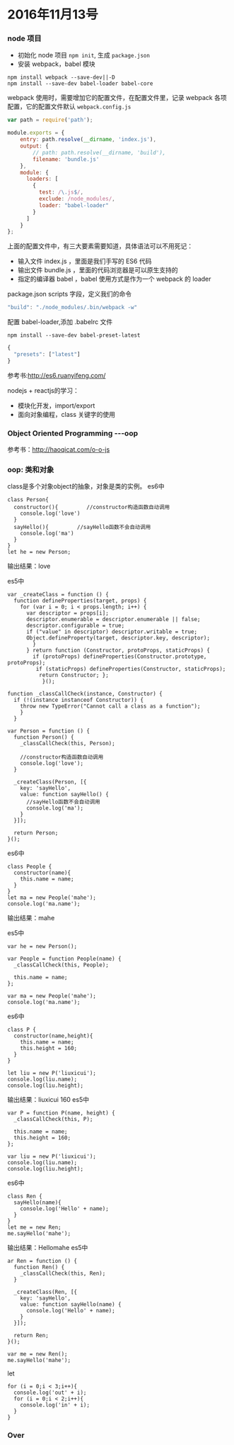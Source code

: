 # 2016年11月13号


### node 项目

- 初始化 node 项目 `npm init`, 生成 `package.json`
- 安装 webpack，babel 模块

```
npm install webpack --save-dev||-D
npm install --save-dev babel-loader babel-core
```

webpack 使用时，需要增加它的配置文件，在配置文件里，记录 webpack 各项配置，它的配置文件默认 `webpack.config.js`

```js
var path = require('path');

module.exports = {
    entry: path.resolve(__dirname, 'index.js'),
    output: {
        // path: path.resolve(__dirname, 'build'),
        filename: 'bundle.js'
    },
    module: {
      loaders: [
        {
          test: /\.js$/,
          exclude: /node_modules/,
          loader: "babel-loader"
        }
      ]
    }
};

```

上面的配置文件中，有三大要素需要知道，具体语法可以不用死记：

- 输入文件 index.js ，里面是我们手写的 ES6 代码
- 输出文件 bundle.js ，里面的代码浏览器是可以原生支持的
- 指定的编译器 babel ，babel 使用方式是作为一个 webpack 的 loader


package.json scripts 字段，定义我们的命令

```js
"build": "./node_modules/.bin/webpack -w"
```

配置 babel-loader,添加 .babelrc 文件

```
npm install --save-dev babel-preset-latest
```


```js
{
  "presets": ["latest"]
}
```

参考书:http://es6.ruanyifeng.com/

nodejs + reactjs的学习：

- 模块化开发，import/export
- 面向对象编程，class 关键字的使用

### Object Oriented Programming    ---oop

参考书：http://haoqicat.com/o-o-js

### oop: 类和对象

class是多个对象object的抽象，对象是类的实例。
es6中
```
class Person{
  constructor(){         //constructor构造函数自动调用
    console.log('love')
  }
  sayHello(){         //sayHello函数不会自动调用
    console.log('ma')
  }
}
let he = new Person;
```
输出结果：love

es5中
```
var _createClass = function () {
  function defineProperties(target, props) {
    for (var i = 0; i < props.length; i++) {
      var descriptor = props[i];
      descriptor.enumerable = descriptor.enumerable || false;
      descriptor.configurable = true;
      if ("value" in descriptor) descriptor.writable = true;
      Object.defineProperty(target, descriptor.key, descriptor);
        }
      } return function (Constructor, protoProps, staticProps) {
        if (protoProps) defineProperties(Constructor.prototype, protoProps);
         if (staticProps) defineProperties(Constructor, staticProps);
          return Constructor; };
           }();

function _classCallCheck(instance, Constructor) {
  if (!(instance instanceof Constructor)) {
    throw new TypeError("Cannot call a class as a function");
    }
  }

var Person = function () {
  function Person() {
    _classCallCheck(this, Person);

    //constructor构造函数自动调用
    console.log('love');
  }

  _createClass(Person, [{
    key: 'sayHello',
    value: function sayHello() {
      //sayHello函数不会自动调用
      console.log('ma');
    }
  }]);

  return Person;
}();
```
es6中
```
class People {
  constructor(name){
    this.name = name;
  }
}
let ma = new People('mahe');
console.log('ma.name');
```
输出结果：mahe

es5中
```
var he = new Person();

var People = function People(name) {
  _classCallCheck(this, People);

  this.name = name;
};

var ma = new People('mahe');
console.log('ma.name');
```

es6中
```
class P {
  constructor(name,height){
    this.name = name;
    this.height = 160;
  }
}

let liu = new P('liuxicui');
console.log(liu.name);
console.log(liu.height);
```
输出结果：liuxicui    160
es5中
```
var P = function P(name, height) {
  _classCallCheck(this, P);

  this.name = name;
  this.height = 160;
};

var liu = new P('liuxicui');
console.log(liu.name);
console.log(liu.height);
```

es6中
```
class Ren {
  sayHello(name){
    console.log('Hello' + name);
  }
}
let me = new Ren;
me.sayHello('mahe');
```
输出结果：Hellomahe
es5中
```
ar Ren = function () {
  function Ren() {
    _classCallCheck(this, Ren);
  }

  _createClass(Ren, [{
    key: 'sayHello',
    value: function sayHello(name) {
      console.log('Hello' + name);
    }
  }]);

  return Ren;
}();

var me = new Ren();
me.sayHello('mahe');
```


let
```
for (i = 0;i < 3;i++){
  console.log('out' + i);
  for (i = 0;i < 2;i++){
    console.log('in' + i);
  }
}
```










### Over
